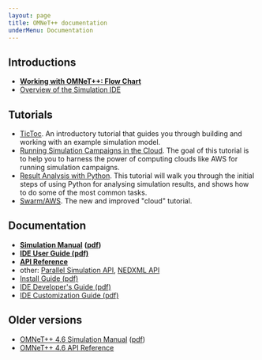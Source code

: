 ```yaml
---
layout: page
title: OMNeT++ documentation
underMenu: Documentation
---
```


## Introductions

* [**Working with OMNeT++: Flow Chart**](simulation-with-omnet)
* [Overview of the Simulation IDE](/doc/omnetpp/IDE-Overview.pdf)

## Tutorials

* [TicToc](https://docs.omnetpp.org/tutorials/tictoc/). An introductory tutorial that guides you through building and working with an example simulation model.
* [Running Simulation Campaigns in the Cloud](https://docs.omnetpp.org/tutorials/cloud/). The goal of this tutorial is to help you to harness the power of computing clouds like AWS for running simulation campaigns.
* [Result Analysis with Python](https://docs.omnetpp.org/tutorials/pandas/). This tutorial will walk you through the initial steps of using Python for analysing simulation results, and shows how to do some of the most common tasks.
* [Swarm/AWS](https://docs.omnetpp.org/tutorials/swarm/). The new and improved "cloud" tutorial.

## Documentation

* [**Simulation Manual**](/doc/omnetpp/manual) **([pdf](doc/omnetpp/SimulationManual.pdf))**
* [**IDE User Guide (pdf)**](/doc/omnetpp/UserGuide.pdf)
* [**API Reference**](/doc/omnetpp/api/index.html)
* other: [Parallel Simulation API](/doc/omnetpp/parsim-api/index.html), [NEDXML API](doc/omnetpp/nedxml-api/index.html)
* [Install Guide (pdf)](/doc/omnetpp/InstallGuide.pdf)
* [IDE Developer's Guide (pdf)](/doc/omnetpp/IDE-DevelopersGuide.pdf)
* [IDE Customization Guide (pdf)](/doc/omnetpp/IDE-CustomizationGuide.pdf)

## Older versions

* [OMNeT++ 4.6 Simulation Manual](/doc/omnetpp4/manual/usman.html) ([pdf](doc/omnetpp4/Manual.pdf))
* [OMNeT++ 4.6 API Reference](/doc/omnetpp4/api/index.html)
